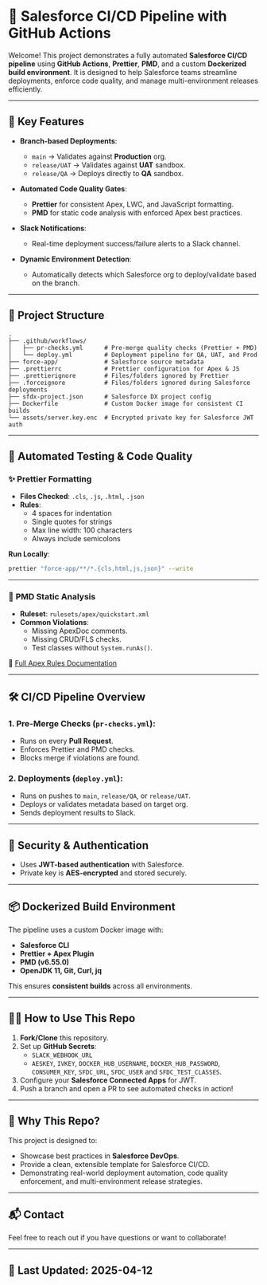 
# 🚀 Salesforce CI/CD Pipeline with GitHub Actions

Welcome! This project demonstrates a fully automated **Salesforce CI/CD pipeline** using **GitHub Actions**, **Prettier**, **PMD**, and a custom **Dockerized build environment**. It is designed to help Salesforce teams streamline deployments, enforce code quality, and manage multi-environment releases efficiently.

---

## 🔧 Key Features

- **Branch-based Deployments**: 
  - `main` → Validates against **Production** org.
  - `release/UAT` → Validates against **UAT** sandbox.
  - `release/QA` → Deploys directly to **QA** sandbox.

- **Automated Code Quality Gates**:
  - **Prettier** for consistent Apex, LWC, and JavaScript formatting.
  - **PMD** for static code analysis with enforced Apex best practices.

- **Slack Notifications**:
  - Real-time deployment success/failure alerts to a Slack channel.

- **Dynamic Environment Detection**:
  - Automatically detects which Salesforce org to deploy/validate based on the branch.

---

## 📂 Project Structure

```
.
├── .github/workflows/
│   ├── pr-checks.yml      # Pre-merge quality checks (Prettier + PMD)
│   └── deploy.yml         # Deployment pipeline for QA, UAT, and Prod
├── force-app/             # Salesforce source metadata
├── .prettierrc            # Prettier configuration for Apex & JS
├── .prettierignore        # Files/folders ignored by Prettier
├── .forceignore           # Files/folders ignored during Salesforce deployments
├── sfdx-project.json      # Salesforce DX project config
├── Dockerfile             # Custom Docker image for consistent CI builds
└── assets/server.key.enc  # Encrypted private key for Salesforce JWT auth
```

---

## 🧪 Automated Testing & Code Quality

### ✨ **Prettier Formatting**

- **Files Checked**: `.cls`, `.js`, `.html`, `.json`
- **Rules**: 
  - 4 spaces for indentation
  - Single quotes for strings
  - Max line width: 100 characters
  - Always include semicolons

**Run Locally**:
```bash
prettier "force-app/**/*.{cls,html,js,json}" --write
```

---

### 🧠 **PMD Static Analysis**

- **Ruleset**: `rulesets/apex/quickstart.xml`
- **Common Violations**:
  - Missing ApexDoc comments.
  - Missing CRUD/FLS checks.
  - Test classes without `System.runAs()`.

📖 [Full Apex Rules Documentation](https://docs.pmd-code.org/latest/pmd_rules_apex.html)

---

## 🛠 CI/CD Pipeline Overview

### 1. **Pre-Merge Checks** (`pr-checks.yml`):
- Runs on every **Pull Request**.
- Enforces Prettier and PMD checks.
- Blocks merge if violations are found.

### 2. **Deployments** (`deploy.yml`):
- Runs on pushes to `main`, `release/QA`, or `release/UAT`.
- Deploys or validates metadata based on target org.
- Sends deployment results to Slack.

---

## 🔐 Security & Authentication

- Uses **JWT-based authentication** with Salesforce.
- Private key is **AES-encrypted** and stored securely.

---

## 📦 Dockerized Build Environment

The pipeline uses a custom Docker image with:

- **Salesforce CLI**
- **Prettier + Apex Plugin**
- **PMD (v6.55.0)**
- **OpenJDK 11, Git, Curl, jq**

This ensures **consistent builds** across all environments.

---

## 👨‍💻 How to Use This Repo

1. **Fork/Clone** this repository.
2. Set up **GitHub Secrets**:
   - `SLACK_WEBHOOK_URL`
   - `AESKEY`, `IVKEY`, `DOCKER_HUB_USERNAME`, `DOCKER_HUB_PASSWORD`, `CONSUMER_KEY`, `SFDC_URL`, `SFDC_USER` and `SFDC_TEST_CLASSES`.
3. Configure your **Salesforce Connected Apps** for JWT.
4. Push a branch and open a PR to see automated checks in action!

---

## 🌟 Why This Repo?

This project is designed to:
- Showcase best practices in **Salesforce DevOps**.
- Provide a clean, extensible template for Salesforce CI/CD.
- Demonstrating real-world deployment automation, code quality enforcement, and multi-environment release strategies.

---

## 📬 Contact

Feel free to reach out if you have questions or want to collaborate!

---

## 📅 Last Updated: 2025-04-12
